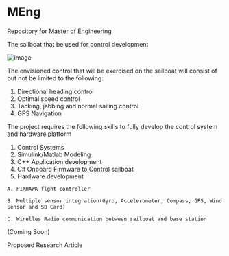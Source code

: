 # MEng
Repository for Master of Engineering 

The sailboat that be used for control development

![image](https://user-images.githubusercontent.com/88770560/235630633-43ff5987-cf05-41ba-aa5d-ddafc17487be.png)

The envisioned control that will be exercised on the sailboat will consist of but not be limited to the following:
  1. Directional heading control
  2. Optimal speed control
  3. Tacking, jabbing and normal sailing control
  4. GPS Navigation 
  
The project requires the following skills to fully develop the control system and hardware platform
  1. Control Systems
  2. Simulink/Matlab Modeling
  3. C++ Application development
  4. C# Onboard Firmware to Control sailboat
  5. Hardware development
  
    A. PIXHAWK flght controller
    
    B. Multiple sensor integration(Gyro, Accelerometer, Compass, GPS, Wind Sensor and SD Card)
    
    C. Wirelles Radio communication between sailboat and base station
    
 (Coming Soon)
 
 Proposed Research Article 
